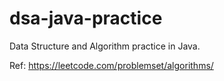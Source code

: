 # dsa-java-practice
Data Structure and Algorithm practice in Java.

Ref: https://leetcode.com/problemset/algorithms/
